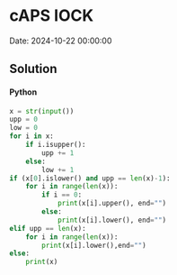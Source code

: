 # cAPS lOCK

Date: 2024-10-22 00:00:00

## Solution

#### Python
```python
x = str(input())
upp = 0
low = 0
for i in x:
    if i.isupper():
        upp += 1
    else: 
        low += 1
if (x[0].islower() and upp == len(x)-1):
    for i in range(len(x)):
        if i == 0:
            print(x[i].upper(), end="")
        else:
            print(x[i].lower(), end="")
elif upp == len(x):
    for i in range(len(x)):
        print(x[i].lower(),end="")
else:
    print(x)
 ```